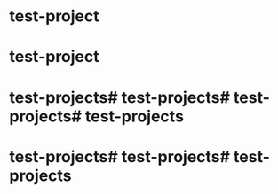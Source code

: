 # test-project
# test-project
# test-projects# test-projects# test-projects# test-projects
# test-projects# test-projects# test-projects
